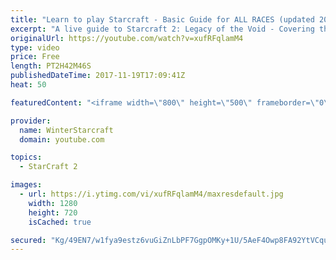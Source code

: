 ```yaml
---
title: "Learn to play Starcraft - Basic Guide for ALL RACES (updated 2017)"
excerpt: "A live guide to Starcraft 2: Legacy of the Void - Covering the basics and build orders for all of the races, and covering the important decisions to be made early in the game.  Not a step by step guide but a demonstration once you have the very basics of the units and races!"
originalUrl: https://youtube.com/watch?v=xufRFqlamM4
type: video
price: Free
length: PT2H42M46S
publishedDateTime: 2017-11-19T17:09:41Z
heat: 50

featuredContent: "<iframe width=\"800\" height=\"500\" frameborder=\"0\" src=\"https://www.youtube.com/embed/xufRFqlamM4\" allow=\"accelerometer; autoplay; encrypted-media; gyroscope; picture-in-picture\" allowfullscreen></iframe>"

provider:
  name: WinterStarcraft
  domain: youtube.com

topics:
  - StarCraft 2

images:
  - url: https://i.ytimg.com/vi/xufRFqlamM4/maxresdefault.jpg
    width: 1280
    height: 720
    isCached: true

secured: "Kg/49EN7/w1fya9estz6vuGiZnLbPF7GgpOMKy+1U/5AeF4Owp8FA92YtVCquD1TeJKxo9MAC0hAdgqSnKXsuJoG+hr0ZN923aCqjwlZwzBZ+JpI8JIYF6EahN6HsfYbyawZjkAYKE8rFJqajvOD0NBzyesd1hvXFptwqtWb4e6cGTndoYALA341XB19kWQBwabjNrOXCSb+AuSWPZyrxcxfbJrJDEJhbMBJA3b2CUSxvBAT8bDwHhx9R7nzl6W3XP5UD95zJQUuHveCFG5dkhNvhtVvHtd7Ns/WFy5Wq/dbAf1NzTKOvv82G2w7wB9BCt+kzclG4wtZq8ebBjzM086Cxa0qXS/GrhgOaXrss8vOuYvIsv3vMDZPwPmt2jTL1FEPGP5tCeiJ6gC+HEUw4Ojidjc+zuhIenSQhtOeX+Un0qNwZeuAq8jUaQ/RGkAJ;a4s/V1797BicY+P35eEZEA=="
---
```



